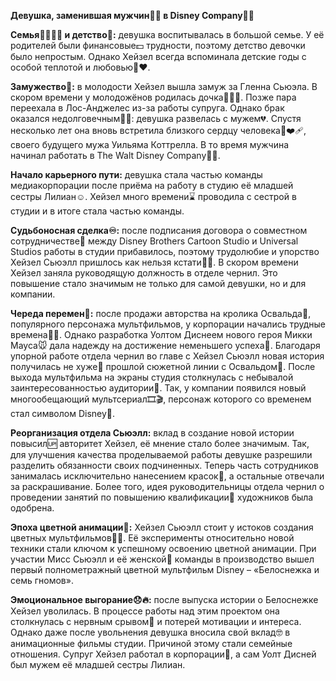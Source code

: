 **Девушка, заменившая мужчин💁‍♂️ в Disney Company🌟🎥**

**Семья👨‍👩‍👧‍👦 и детство🧸:** девушка воспитывалась в большой семье. У её родителей были финансовые💵 трудности, поэтому детство девочки было непростым. Однако Хейзел всегда вспоминала детские годы с особой теплотой и любовью🥺❤️. 

**Замужество💍:** в молодости Хейзел вышла замуж за Гленна Сьюэла. В скором времени у молодожёнов родилась дочка👨‍👩‍👧. Позже пара переехала в Лос-Анджелес из-за работы супруга. Однако брак оказался недолговечным👩‍👧: девушка развелась с мужем💔. Спустя несколько лет она вновь встретила близкого сердцу человека🥹❤️‍🩹, своего будущего мужа Уильяма Коттрелла. В то время мужчина начинал работать в The Walt Disney Company🏰✨.

**Начало карьерного пути:** девушка стала частью команды медиакорпорации после приёма на работу в студию её младшей сестры Лилиан☺️. Хейзел много времени⌛️ проводила с сестрой в студии и в итоге стала частью команды. 

**Судьбоносная сделка♾️:** после подписания договора о совместном сотрудничестве🤝 между Disney Brothers Cartoon Studio и Universal Studios работы в студии прибавилось, поэтому трудолюбие и упорство Хейзел Сьюэлл пришлось как нельзя кстати💪😎. В скором времени Хейзел заняла руководящую должность в отделе чернил. Это повышение стало значимым не только для самой девушки, но и для компании. 

**Череда перемен👀:** после продажи авторства на кролика Освальда🐰, популярного персонажа мультфильмов, у корпорации начались трудные времена😮‍💨. Однако разработка Уолтом Диснеем нового героя Микки Мауса🐭 дала надежду на достижение неменьшего успеха🤩. Благодаря упорной работе отдела чернил во главе с Хейзел Сьюэлл новая история получилась не хуже🙌 прошлой сюжетной линии с Освальдом🐇. После выхода мультфильма на экраны студия столкнулась с небывалой заинтересованностью аудитории🤯. Так, у компании появился новый многообещающий мультсериал🎞️🎬, персонаж которого со временем стал символом Disney👑. 

**Реорганизация отдела Сьюэлл:** вклад в создание новой истории повысил🆙 авторитет Хейзел, её мнение стало более значимым. Так, для улучшения качества проделываемой работы девушке разрешили разделить обязанности своих подчиненных. Теперь часть сотрудников занималась исключительно нанесением красок🎨, а остальные отвечали за раскрашивание. Более того, идея руководительницы отдела чернил о проведении занятий по повышению квалификации📖  художников была одобрена. 

**Эпоха цветной анимации🌈:** Хейзел Сьюэлл стоит у истоков создания цветных мультфильмов👩‍🎨. Её эксперименты относительно новой техники стали ключом к успешному освоению цветной анимации. При участии Мисс Сьюэлл и её женской👩 команды в производство вышел первый полнометражный цветной мультфильм Disney – «Белоснежка и семь гномов». 

**Эмоциональное выгорание😞🔥:** после выпуска истории о Белоснежке Хейзел уволилась. В процессе работы над этим проектом она столкнулась с нервным срывом😤 и потерей мотивации и интереса. Однако даже после увольнения девушка вносила свой вклад🤓 в анимационные фильмы студии. Причиной этому стали семейные отношения. Супруг Хейзел работал в корпорации🤔, а сам Уолт Дисней был мужем её младшей сестры Лилиан.
